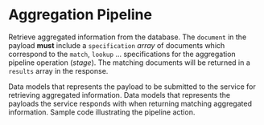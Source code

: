 # Aggregation Pipeline
Retrieve aggregated information from the database.  The `document` in the payload **must** include a `specification`
*array* of documents which correspond to the `match`, `lookup` ... specifications for the aggregation pipeline
operation (*stage*).  The matching documents will be returned in a `results` array in the response.

<tabs id="mongo-service-protocol-pipeline">
  <tab title="Request" id="mongo-service-protocol-pipeline-request">
    Data models that represents the payload to be submitted to the service for retrieving aggregated information.
    <code-block lang="C++" src="mongo/service/request/pipeline.hpp" collapsible="false"/>
  </tab>
  <tab title="Response" id="mongo-service-protocol-pipeline-response">
    Data models that represents the payloads the service responds with when returning matching aggregated information.
    <code-block lang="C++" src="mongo/service/response/retrieve.hpp" collapsible="false"/>
  </tab>
  <tab title="Example" id="mongo-service-protocol-pipeline-example">
    Sample code illustrating the pipeline action.
    <code-block lang="C++" src="mongo/service/example/pipeline.cpp" collapsible="false"/>
  </tab>
</tabs>
